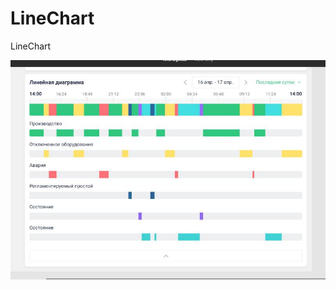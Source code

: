 # LineChart
LineChart

![alt text](https://raw.githubusercontent.com/rekbrjdf/LineChart/master/img1.jpg)
